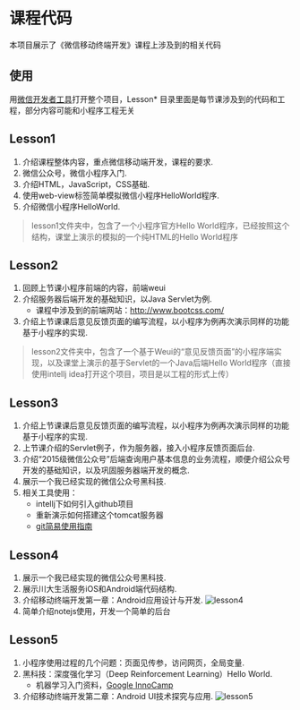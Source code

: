 # 课程代码

本项目展示了《微信移动终端开发》课程上涉及到的相关代码  


## 使用

用[微信开发者工具](https://mp.weixin.qq.com/debug/wxadoc/dev/devtools/download.html)打开整个项目，Lesson* 目录里面是每节课涉及到的代码和工程，部分内容可能和小程序工程无关

## Lesson1

1. 介绍课程整体内容，重点微信移动端开发，课程的要求.
1. 微信公众号，微信小程序入门.
1. 介绍HTML，JavaScript，CSS基础.
1. 使用web-view标签简单模拟微信小程序HelloWorld程序.
1. 介绍微信小程序HelloWorld.

> lesson1文件夹中，包含了一个小程序官方Hello World程序，已经按照这个结构，课堂上演示的模拟的一个纯HTML的Hello World程序

## Lesson2

1. 回顾上节课小程序前端的内容，前端weui
1. 介绍服务器后端开发的基础知识，以Java Servlet为例.
    * 课程中涉及到的前端网站：http://www.bootcss.com/
1. 介绍上节课课后意见反馈页面的编写流程，以小程序为例再次演示同样的功能基于小程序的实现.

> lesson2文件夹中，包含了一个基于Weui的“意见反馈页面”的小程序端实现，以及课堂上演示的基于Servlet的一个Java后端Hello World程序（直接使用intellj idea打开这个项目，项目是以工程的形式上传）

## Lesson3

1. 介绍上节课课后意见反馈页面的编写流程，以小程序为例再次演示同样的功能基于小程序的实现.
1. 上节课介绍的Servlet例子，作为服务器，接入小程序反馈页面后台.
1. 介绍“2015级微信公众号”后端查询用户基本信息的业务流程，顺便介绍公众号开发的基础知识，以及巩固服务器端开发的概念.
1. 展示一个我已经实现的微信公众号黑科技.
1. 相关工具使用：
   * intellj下如何引入github项目
   * 重新演示如何搭建这个tomcat服务器
   * [git简易使用指南](http://www.bootcss.com/p/git-guide/)
   
## Lesson4

1. 展示一个我已经实现的微信公众号黑科技.
1. 展示川大生活服务iOS和Android端代码结构.
1. 介绍移动终端开发第一章：Android应用设计与开发.
![lesson4](https://github.com/fanmcgrady/MobileDevCourse/blob/master/lesson4/lesson.png)
1. 简单介绍notejs使用，开发一个简单的后台

## Lesson5

1. 小程序使用过程的几个问题：页面见传参，访问网页，全局变量.
1. 黑科技：深度强化学习（Deep Reinforcement Learning）Hello World.
    * 机器学习入门资料，[Google InnoCamp](http://innocamp.zucc.edu.cn:3000/)
1. 介绍移动终端开发第二章：Android UI技术探究与应用.
![lesson5](https://github.com/fanmcgrady/MobileDevCourse/blob/master/lesson5/lesson5.png)

